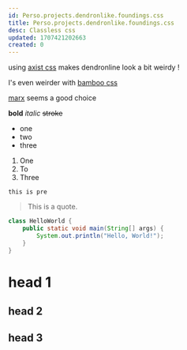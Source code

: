 ```yaml
---
id: Perso.projects.dendronlike.foundings.css
title: Perso.projects.dendronlike.foundings.css
desc: Classless css
updated: 1707421202663
created: 0
---
```

using [axist css](https://github.com/dbohdan/classless-css?tab=readme-ov-file#axist) makes dendronline look a bit weirdy !

I's even weirder with [bamboo css](https://github.com/rilwis/bamboo)

[marx](https://github.com/mblode/marx) seems a good choice

**bold** _italic_ ~~stroke~~
- one
- two
- three


1. One
2. To
3. Three

```
this is pre
```

> This is a quote. 

```java
class HelloWorld {
    public static void main(String[] args) {
        System.out.println("Hello, World!"); 
    }
}
```
# head 1

## head 2

## head 3
